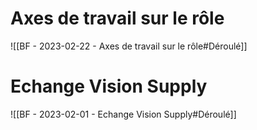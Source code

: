 # Axes de travail sur le rôle

![[BF - 2023-02-22 - Axes de travail sur le rôle#Déroulé]]

# Echange Vision Supply
![[BF - 2023-02-01 - Echange Vision Supply#Déroulé]]